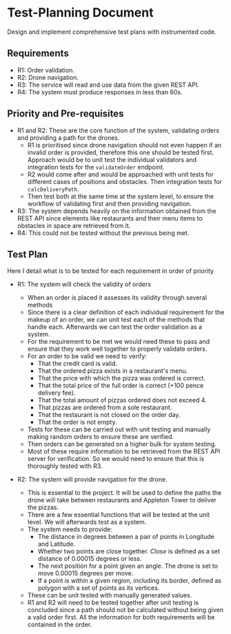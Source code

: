 # Test-Planning Document
Design and implement comprehensive test plans with instrumented code.


## Requirements
- R1: Order validation.
- R2: Drone navigation.
- R3: The service will read and use data from the given REST API.
- R4: The system must produce responses in less than 60s.

## Priority and Pre-requisites
- R1 and R2: These are the core function of the system, validating orders and providing a path for the drones.
  - R1 is prioritised since drone navigation should not even happen if an invalid order is provided, therefore this one should be tested first. Approach would be to unit test the individual validators and integration tests for the `validateOrder` endpoint.
  - R2 would come after and would be approached with unit tests for different cases of positions and obstacles. Then integration tests for `calcDeliveryPath`.
  - Then test both at the same time at the system level, to ensure the workflow of validating first and then providing navigation.
- R3: The system depends heavily on the information obtained from the REST API since elements like restaurants and their menu items to obstacles in space are retrieved from it.
- R4: This could not be tested without the previous being met.

## Test Plan
Here I detail what is to be tested for each requirement in order of priority
- R1: The system will check the validity of orders
  - When an order is placed it assesses its validity through several methods
  - Since there is a clear definition of each individual requirement for the makeup of an order, we can unit test each of the methods that handle each. Afterwards we can test the order validation as a system.
  - For the requirement to be met we would need these to pass and ensure that they work well together to properly validate orders.
  - For an order to be valid we need to verify:
    - That the credit card is valid.
    - That the ordered pizza exists in a restaurant's menu.
    - That the price with which the pizza was ordered is correct.
    - That the total price of the full order is correct (+100 pence delivery fee).
    - That the total amount of pizzas ordered does not exceed 4.
    - That pizzas are ordered from a sole restaurant.
    - That the restaurant is not closed on the order day.
    - That the order is not empty.
  - Tests for these can be carried out with unit testing and manually making random orders to ensure these are verified.
  - Then orders can be generated on a higher bulk for system testing.
  - Most of these require information to be retrieved from the REST API server for verification. So we would need to ensure that this is thoroughly tested with R3.
  
- R2: The system will provide navigation for the drone.
  - This is essential to the project. It will be used to define the paths the drone will take between restaurants and Appleton Tower to deliver the pizzas.
  - There are a few essential functions that will be tested at the unit level. We will afterwards test as a system.
  - The system needs to provide:
    - The distance in degrees between a pair of points in Longitude and Latitude.
    - Whether two points are close together. *Close* is defined as a set distance of 0.00015 degrees or less.
    - The next position for a point given an angle. The drone is set to move 0.00015 degrees per move.
    - If a point is within a given region, including its border, defined as polygon with a set of points as its vertices.
  - These can be unit tested with manually generated values.
  - R1 and R2 will need to be tested together after unit testing is concluded since a path should not be calculated without being given a valid order first. All the information for both requirements will be contained in the order.